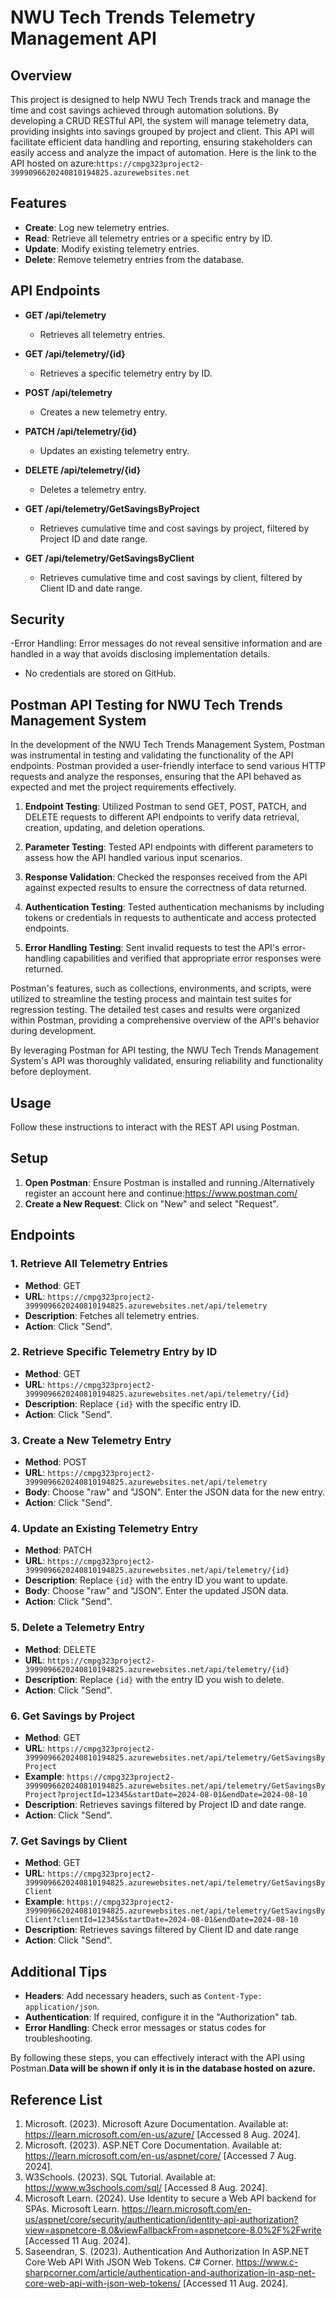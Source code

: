 
# NWU Tech Trends Telemetry Management API

## Overview

This project is designed to help NWU Tech Trends track and manage the time and cost savings achieved through automation solutions. By developing a CRUD RESTful API, the system will manage telemetry data, providing insights into savings grouped by project and client. This API will facilitate efficient data handling and reporting, ensuring stakeholders can easily access and analyze the impact of automation.
Here is the link to the API hosted on azure:`https://cmpg323project2-3999096620240810194825.azurewebsites.net`


## Features

- **Create**: Log new telemetry entries.
- **Read**: Retrieve all telemetry entries or a specific entry by ID.
- **Update**: Modify existing telemetry entries.
- **Delete**: Remove telemetry entries from the database.


## API Endpoints

- **GET /api/telemetry**
  - Retrieves all telemetry entries.

- **GET /api/telemetry/{id}**
  - Retrieves a specific telemetry entry by ID.

- **POST /api/telemetry**
  - Creates a new telemetry entry.

- **PATCH /api/telemetry/{id}**
  - Updates an existing telemetry entry.

- **DELETE /api/telemetry/{id}**
  - Deletes a telemetry entry.

- **GET /api/telemetry/GetSavingsByProject**
  - Retrieves cumulative time and cost savings by project, filtered by Project ID and date range.

- **GET /api/telemetry/GetSavingsByClient**
  - Retrieves cumulative time and cost savings by client, filtered by Client ID and date range.
    

## Security

-Error Handling: Error messages do not reveal sensitive information and are handled in a way that avoids disclosing implementation details.
- No credentials are stored on GitHub.
  


## Postman API Testing for NWU Tech Trends Management System

In the development of the NWU Tech Trends Management System, Postman was instrumental in testing and validating the functionality of the API endpoints. Postman provided a user-friendly interface to send various HTTP requests and analyze the responses, ensuring that the API behaved as expected and met the project requirements effectively.

1. **Endpoint Testing**: Utilized Postman to send GET, POST, PATCH, and DELETE requests to different API endpoints to verify data retrieval, creation, updating, and deletion operations.

2. **Parameter Testing**: Tested API endpoints with different parameters to assess how the API handled various input scenarios.

3. **Response Validation**: Checked the responses received from the API against expected results to ensure the correctness of data returned.

4. **Authentication Testing**: Tested authentication mechanisms by including tokens or credentials in requests to authenticate and access protected endpoints.

5. **Error Handling Testing**: Sent invalid requests to test the API's error-handling capabilities and verified that appropriate error responses were returned.

Postman's features, such as collections, environments, and scripts, were utilized to streamline the testing process and maintain test suites for regression testing. The detailed test cases and results were organized within Postman, providing a comprehensive overview of the API's behavior during development.

By leveraging Postman for API testing, the NWU Tech Trends Management System's API was thoroughly validated, ensuring reliability and functionality before deployment.



## Usage

Follow these instructions to interact with the REST API using Postman.

## Setup

1. **Open Postman**: Ensure Postman is installed and running./Alternatively register an account here and continue:https://www.postman.com/
2. **Create a New Request**: Click on "New" and select "Request".

## Endpoints

### 1. Retrieve All Telemetry Entries
- **Method**: GET
- **URL**: `https://cmpg323project2-3999096620240810194825.azurewebsites.net/api/telemetry`
- **Description**: Fetches all telemetry entries.
- **Action**: Click "Send".

### 2. Retrieve Specific Telemetry Entry by ID
- **Method**: GET
- **URL**: `https://cmpg323project2-3999096620240810194825.azurewebsites.net/api/telemetry/{id}`
- **Description**: Replace `{id}` with the specific entry ID.
- **Action**: Click "Send".

### 3. Create a New Telemetry Entry
- **Method**: POST
- **URL**: `https://cmpg323project2-3999096620240810194825.azurewebsites.net/api/telemetry`
- **Body**: Choose "raw" and "JSON". Enter the JSON data for the new entry.
- **Action**: Click "Send".

### 4. Update an Existing Telemetry Entry
- **Method**: PATCH
- **URL**: `https://cmpg323project2-3999096620240810194825.azurewebsites.net/api/telemetry/{id}`
- **Description**: Replace `{id}` with the entry ID you want to update.
- **Body**: Choose "raw" and "JSON". Enter the updated JSON data.
- **Action**: Click "Send".

### 5. Delete a Telemetry Entry
- **Method**: DELETE
- **URL**: `https://cmpg323project2-3999096620240810194825.azurewebsites.net/api/telemetry/{id}`
- **Description**: Replace `{id}` with the entry ID you wish to delete.
- **Action**: Click "Send".

### 6. Get Savings by Project
- **Method**: GET
- **URL**: `https://cmpg323project2-3999096620240810194825.azurewebsites.net/api/telemetry/GetSavingsByProject`
- **Example**: `https://cmpg323project2-3999096620240810194825.azurewebsites.net/api/telemetry/GetSavingsByProject?projectId=12345&startDate=2024-08-01&endDate=2024-08-10`
- **Description**: Retrieves savings filtered by Project ID and date range.
- **Action**: Click "Send".

### 7. Get Savings by Client
- **Method**: GET
- **URL**: `https://cmpg323project2-3999096620240810194825.azurewebsites.net/api/telemetry/GetSavingsByClient`
- **Example**: `https://cmpg323project2-3999096620240810194825.azurewebsites.net/api/telemetry/GetSavingsByClient?clientId=12345&startDate=2024-08-01&endDate=2024-08-10`
- **Description**: Retrieves savings filtered by Client ID and date range
- **Action**: Click "Send".

## Additional Tips

- **Headers**: Add necessary headers, such as `Content-Type: application/json`.
- **Authentication**: If required, configure it in the "Authorization" tab.
- **Error Handling**: Check error messages or status codes for troubleshooting.

By following these steps, you can effectively interact with the API using Postman.**Data will be shown if only it is in the database hosted on azure.**
     

## Reference List

1. Microsoft. (2023). Microsoft Azure Documentation. Available at: https://learn.microsoft.com/en-us/azure/ [Accessed 8 Aug. 2024].
2. Microsoft. (2023). ASP.NET Core Documentation. Available at: https://learn.microsoft.com/en-us/aspnet/core/ [Accessed 7 Aug. 2024].
3. W3Schools. (2023). SQL Tutorial. Available at: https://www.w3schools.com/sql/ [Accessed 8 Aug. 2024].
4. Microsoft Learn. (2024). Use Identity to secure a Web API backend for SPAs. Microsoft Learn. https://learn.microsoft.com/en-us/aspnet/core/security/authentication/identity-api-authorization?view=aspnetcore-8.0&viewFallbackFrom=aspnetcore-8.0%2F%2Fwrite  [Accessed 11 Aug. 2024].
5. Saseendran, S. (2023). Authentication And Authorization In ASP.NET Core Web API With JSON Web Tokens. C# Corner. https://www.c-sharpcorner.com/article/authentication-and-authorization-in-asp-net-core-web-api-with-json-web-tokens/  [Accessed 11 Aug. 2024].
